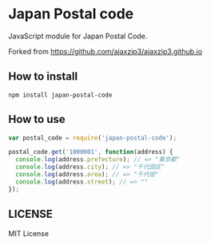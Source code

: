 # Japan Postal code
JavaScript module for Japan Postal Code.

Forked from https://github.com/ajaxzip3/ajaxzip3.github.io

## How to install
```
npm install japan-postal-code
```

## How to use

```js
var postal_code = require('japan-postal-code');

postal_code.get('1000001', function(address) {
  console.log(address.prefecture); // => "東京都"
  console.log(address.city); // => "千代田区"
  console.log(address.area); // => "千代田"
  console.log(address.street); // => ""
});
```

## LICENSE
MIT License
